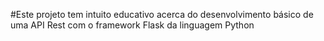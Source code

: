 #Este projeto tem intuito educativo acerca do desenvolvimento básico de uma API Rest com o framework Flask da linguagem Python